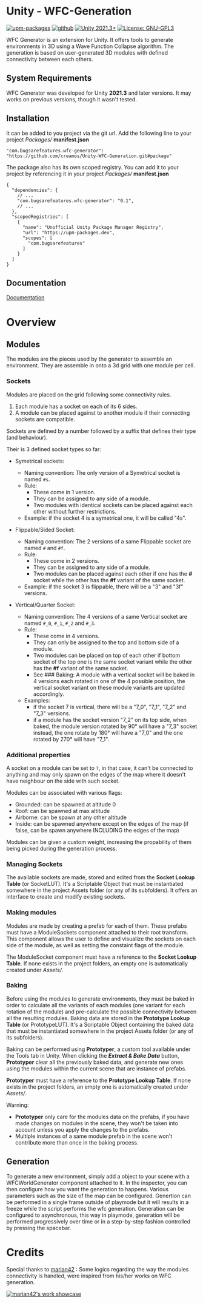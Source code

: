 # Unity - WFC-Generation
[![upm-packages](https://img.shields.io/badge/upm_packages-v0.2-green.svg)](https://upm-packages.dev/-/web/detail/com.bugsarefeatures.wfc-generator/)
[![github](https://img.shields.io/badge/github-v0.2-yellow.svg)](https://github.com/creamos/Unity-WFC-Generation/tree/main/)
[![Unity 2021.3+](https://img.shields.io/badge/unity-2021.3%2B-blue.svg)](https://unity3d.com/get-unity/download)
[![License: GNU-GPL3](https://img.shields.io/badge/License-GNU_GPL3-orange.svg)](https://github.com/creamos/Unity-WFC-Generation/blob/main/LICENSE)

WFC Generator is an extension for Unity.
It offers tools to generate environments in 3D using a Wave Function Collapse algorithm. The generation is based on user-generated 3D modules with defined connectivity between each others.

## System Requirements

WFC Generator was developed for Unity **2021.3** and later versions. It may works on previous versions, though it wasn't tested.

## Installation

It can be added to you project via the git url. Add the following line to your project *Packages/* **manifest.json**
```
"com.bugsarefeatures.wfc-generator": "https://github.com/creamos/Unity-WFC-Generation.git#package"
```
The package also has its own scoped registry. You can add it to your project by referencing it in your project *Packages/* **manifest.json**
```
{
  "dependencies": {
    // ...
    "com.bugsarefeatures.wfc-generator": "0.1", 
    // ...
  },
  "scopedRegistries": [
    {
      "name": "Unofficial Unity Package Manager Registry",
      "url": "https://upm-packages.dev",
      "scopes": [
        "com.bugsarefeatures"
      ]
    }
  ]
}
```

## Documentation

[Documentation](https://github.com/creamos/Unity-WFC-Generation/tree/main/Documentation~/Documentation.md)

# Overview

## Modules

The modules are the pieces used by the generator to assemble an environment.
They are assemble in onto a 3d grid with one module per cell.

### Sockets

Modules are placed on the grid following some connectivity rules.
1. Each module has a socket on each of its 6 sides.
2. A module can be placed against to another module if their connecting sockets are compatible.

Sockets are defined by a number followed by a suffix that defines their type (and behaviour).

Their is 3 defined socket types so far:
- Symetrical sockets:
  - Naming convention: The only version of a Symetrical socket is named `#s`.
  - Rule:
    - These come in 1 version.
    - They can be assigned to any side of a module.
    - Two modules with identical sockets can be placed against each other without further restrictions.
  - Example: if the socket 4 is a symetrical one, it will be called "4s".

- Flippable/Sided Socket:
  - Naming convention: The 2 versions of a same Flippable socket are named `#` and `#f`.
  - Rule:
    - These come in 2 versions.
    - They can be assigned to any side of a module.
    - Two modules can be placed against each other if one has the **#** socket while the other has the **#f** variant of the same socket.
  - Example: if the socket 3 is flippable, there will be a "3" and "3f" versions.

- Vertical/Quarter Socket:
  - Naming convention: The 4 versions of a same Vertical socket are named `#_0`, `#_1`, `#_2` and `#_3`.
  - Rule:
    - These come in 4 versions.
    - They can only be assigned to the top and bottom side of a module.
    - Two modules can be placed on top of each other if bottom socket of the top one is the same socket variant while the other has the **#f** variant of the same socket.
    - See ### Baking: A module with a vertical socket will be baked in 4 versions each rotated in one of the 4 possible position, the vertical socket variant on these module variants are updated accordingly.
  - Examples:
    - if the socket 7 is vertical, there will be a "7_0", "7_1", "7_2" and "7_3" versions.
    - if a module has the socket version "7_2" on its top side, when baked, the module version rotated by 90° will have a "7_3" socket instead, the one rotate by 180° will have a "7_0" and the one rotated by 270° will have "7_1".

### Additional properties

A socket on a module can be set to `?`, in that case, it can't be connected to anything and may only spawn on the edges of the map where it doesn't have neighbour on the side with such socket.

Modules can be associated with various flags:
  - Grounded: can be spawned at altitude 0
  - Roof: can be spawned at max altitude
  - Airborne: can be spawn at any other altitude
  - Inside: can be spawned anywhere except on the edges of the map (if false, can be spawn anywhere INCLUDING the edges of the map)

Modules can be given a custom weight, increasing the propability of them being picked during the generation process.

### Managing Sockets

The available sockets are made, stored and edited from the **Socket Lookup Table** (or SocketLUT). It's a Scriptable Object that must be instantiated somewhere in the project Assets folder (or any of its subfolders).
It offers an interface to create and modify existing sockets. 

### Making modules

Modules are made by creating a prefab for each of them. These prefabs must have a ModuleSockets component attached to their root transform.
This component allows the user to define and visualize the sockets on each side of the module, as well as setting the constaint flags of the module.

The ModuleSocket component must have a reference to the **Socket Lookup Table**. If none exists in the project folders, an empty one is automatically created under *Assets/*.

### Baking

Before using the modules to generate environments, they must be baked in order to calculate all the variants of each modules (one variant for each rotation of the module) and pre-calculate the possible connectivity between all the resulting modules. Baking data are stored in the **Prototype Lookup Table** (or PrototypeLUT). It's a Scriptable Object containing the baked data that must be instantiated somewhere in the project Assets folder (or any of its subfolders).

Baking can be performed using **Prototyper**, a custom tool available under the Tools tab in Unity.
When clicking the ***Extract & Bake Data*** button, **Prototyper** clear all the previously baked data, and generate new ones using the modules within the current scene that are instance of prefabs.

**Prototyper** must have a reference to the **Prototype Lookup Table**. If none exists in the project folders, an empty one is automatically created under *Assets/*.

Warning: 
- **Prototyper** only care for the modules data on the prefabs, if you have made changes on modules in the scene, they won't be taken into account unless you apply the changes to the prefabs.
- Multiple instances of a same module prefab in the scene won't contribute more than once in the baking process.

## Generation

To generate a new environment, simply add a object to your scene with a WFCWorldGenerator component attached to it.
In the inspector, you can then configure how you want the generation to happens.
Various parameters such as the size of the map can be configured.
Genertion can be performed in a single frame outside of playmode but it will results in a freeze while the script performs the wfc generation.
Generation can be configured to asynchronous, this way in playmode, generation will be performed progressively over time or in a step-by-step fashion controlled by pressing the spacebar.

# Credits

Special thanks to [marian42](https://marian42.de/article/wfc/) :
Some logics regarding the way the modules connectivity is handled, were inspired from his/her works on WFC generation.

[![marian42's work showcase](https://img.youtube.com/vi/-W7zt8181Zo/0.jpg)](//www.youtube.com/watch?v=-W7zt8181Zo "marian42's work showcase")
